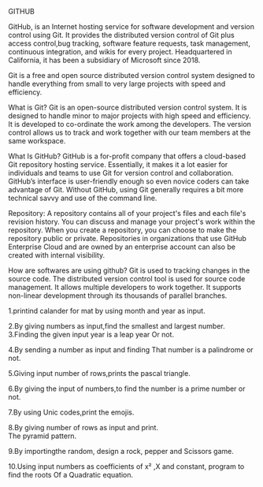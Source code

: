 GITHUB

GitHub, is an Internet hosting service for 
software development and version control using Git. 
It provides the distributed version control 
of Git plus access control,bug tracking, 
software feature requests, task management, 
continuous integration, and wikis for every project.
Headquartered in California, it has been 
a subsidiary of Microsoft since 2018.

Git is a free and open source distributed
version control system designed to handle
everything from small to very large projects 
with speed and efficiency.


What is Git?
Git is an open-source distributed version
control system. It is designed to handle 
minor to major projects with high speed and
efficiency. It is developed to co-ordinate
the work among the developers. The version control allows us to track and work together with our team members at the same workspace.

What Is GitHub? 
GitHub is a for-profit company that offers
a cloud-based Git repository hosting service. 
Essentially, it makes it a lot easier for
individuals and teams to use Git for version
control and collaboration. GitHub’s interface
is user-friendly enough so even novice coders
can take advantage of Git. Without GitHub,
using Git generally requires a bit more technical
savvy and use of the command line.

Repository: A repository contains all of 
your project's files and each file's revision
history. You can discuss and manage your
project's work within the repository. 
When you create a repository, you can 
choose to make the repository public or private.
Repositories in organizations that use GitHub 
Enterprise Cloud and are owned by an enterprise 
account can also be created with internal visibility.

How are softwares are using github? 
Git is used to tracking changes in the source code.
The distributed version control tool is used for 
source code management. It allows multiple developers
to work together. It supports non-linear 
development through its thousands of parallel branches.

1.printind calander for mat by using month
  and year as input.

2.By giving numbers as input,find the smallest
  and largest number.
3.Finding the given input year is a leap year
  Or not.

4.By sending a number as input and finding
  That number is a palindrome or not.

5.Giving input number of rows,prints the
  pascal triangle.

6.By giving the input of numbers,to find the
  number is a prime number or not.

7.By using Unic codes,print the emojis.

8.By giving number of rows as input and print.   
  The pyramid pattern.

9.By importingthe random, design a rock, pepper and
  Scissors game.

10.Using input numbers as coefficients of x²
   ,X and constant, program to find the roots
   Of a Quadratic equation.
